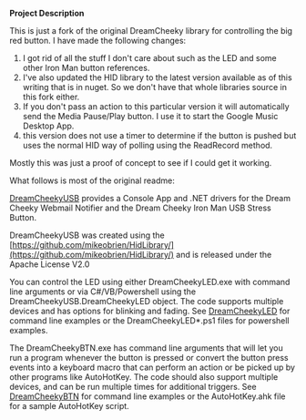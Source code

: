 **Project Description**

This is just a fork of the original DreamCheeky library for controlling the big red button.  I have made the following changes:


1.  I got rid of all the stuff I don't care about such as the LED and some other Iron Man button references.
2. I've also updated the HID library to the latest version available as of this writing that is in nuget.  So we don't have that whole libraries source in this fork either.
3. If you don't pass an action to this particular version it will automatically send the Media Pause/Play button.  I use it to start the Google Music Desktop App.  
4. this version does not use a timer to determine if the button is pushed but uses the normal HID way of polling using the ReadRecord method.


Mostly this was just a proof of concept to see if I could get it working.



What follows is most of the original readme:



[DreamCheekyUSB](https://github.com/gbrayut/dreamcheekyusb) provides a Console App and .NET drivers for the Dream Cheeky Webmail Notifier and the Dream Cheeky Iron Man USB Stress Button.

DreamCheekyUSB was created using the [https://github.com/mikeobrien/HidLibrary/](https://github.com/mikeobrien/HidLibrary/) and is released under the Apache License V2.0

You can control the LED using either DreamCheekyLED.exe with command line arguments or via C#/VB/Powershell using the DreamCheekyUSB.DreamCheekyLED object. The code supports multiple devices and has options for blinking and fading. See [DreamCheekyLED](DreamCheekyLED) for command line examples or the DreamCheekyLED*.ps1 files for powershell examples.

The DreamCheekyBTN.exe has command line arguments that will let you run a program whenever the button is pressed or convert the button press events into a keyboard macro that can perform an action or be picked up by other programs like AutoHotKey. The code should also support multiple devices, and can be run multiple times for additional triggers. See [DreamCheekyBTN](DreamCheekyBTN) for command line examples or the AutoHotKey.ahk file for a sample AutoHotKey script.


